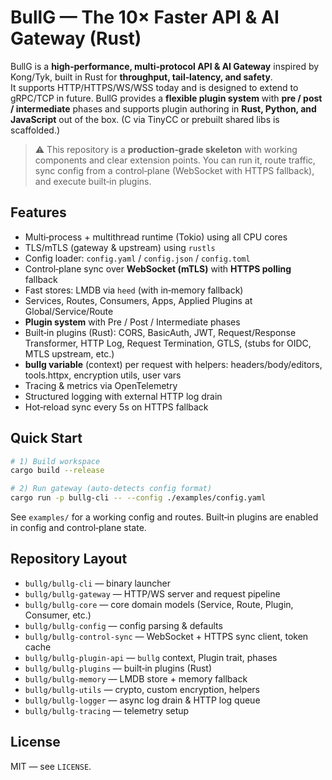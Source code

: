 
# BullG — The 10× Faster API & AI Gateway (Rust)

BullG is a **high‑performance, multi‑protocol API & AI Gateway** inspired by Kong/Tyk, built in Rust for **throughput, tail‑latency, and safety**.  
It supports HTTP/HTTPS/WS/WSS today and is designed to extend to gRPC/TCP in future. BullG provides a **flexible plugin system** with **pre / post / intermediate** phases and supports plugin authoring in **Rust, Python, and JavaScript** out of the box. (C via TinyCC or prebuilt shared libs is scaffolded.)

> ⚠️ This repository is a **production‑grade skeleton** with working components and clear extension points. You can run it, route traffic, sync config from a control‑plane (WebSocket with HTTPS fallback), and execute built‑in plugins.

## Features

- Multi‑process + multithread runtime (Tokio) using all CPU cores
- TLS/mTLS (gateway & upstream) using `rustls`
- Config loader: `config.yaml` / `config.json` / `config.toml`
- Control‑plane sync over **WebSocket (mTLS)** with **HTTPS polling** fallback
- Fast stores: LMDB via `heed` (with in‑memory fallback)
- Services, Routes, Consumers, Apps, Applied Plugins at Global/Service/Route
- **Plugin system** with Pre / Post / Intermediate phases
- Built‑in plugins (Rust): CORS, BasicAuth, JWT, Request/Response Transformer, HTTP Log, Request Termination, GTLS, (stubs for OIDC, MTLS upstream, etc.)
- **bullg variable** (context) per request with helpers: headers/body/editors, tools.httpx, encryption utils, user vars
- Tracing & metrics via OpenTelemetry
- Structured logging with external HTTP log drain
- Hot‑reload sync every 5s on HTTPS fallback

## Quick Start

```bash
# 1) Build workspace
cargo build --release

# 2) Run gateway (auto‑detects config format)
cargo run -p bullg-cli -- --config ./examples/config.yaml
```

See `examples/` for a working config and routes. Built‑in plugins are enabled in config and control‑plane state.

## Repository Layout

- `bullg/bullg-cli` — binary launcher
- `bullg/bullg-gateway` — HTTP/WS server and request pipeline
- `bullg/bullg-core` — core domain models (Service, Route, Plugin, Consumer, etc.)
- `bullg/bullg-config` — config parsing & defaults
- `bullg/bullg-control-sync` — WebSocket + HTTPS sync client, token cache
- `bullg/bullg-plugin-api` — `bullg` context, Plugin trait, phases
- `bullg/bullg-plugins` — built‑in plugins (Rust)
- `bullg/bullg-memory` — LMDB store + memory fallback
- `bullg/bullg-utils` — crypto, custom encryption, helpers
- `bullg/bullg-logger` — async log drain & HTTP log queue
- `bullg/bullg-tracing` — telemetry setup

## License

MIT — see `LICENSE`.
